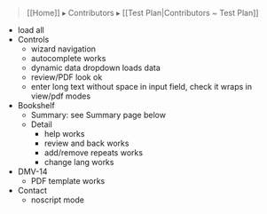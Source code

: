 > [[Home]] ▸ Contributors ▸ [[Test Plan|Contributors ~ Test Plan]]

- load all
- Controls
    - wizard navigation
    - autocomplete works
    - dynamic data dropdown loads data
    - review/PDF look ok
    - enter long text without space in input field, check it wraps in view/pdf modes
- Bookshelf
    - Summary: see Summary page below
    - Detail
        - help works
        - review and back works
        - add/remove repeats works
        - change lang works
- DMV-14
  - PDF template works
- Contact
  - noscript mode